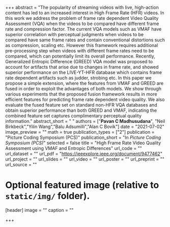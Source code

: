 +++
abstract = "The popularity of streaming videos with live, high-action content has led to an increased interest in High Frame Rate (HFR) videos. In this work we address the problem of frame rate dependent Video Quality Assessment (VQA) when the videos to be compared have different frame rate and compression factor. The current VQA models such as VMAF have superior correlation with perceptual judgments when videos to be compared have same frame rates and contain conventional distortions such as compression, scaling etc. However this framework requires additional pre-processing step when videos with different frame rates need to be compared, which can potentially limit its overall performance. Recently, Generalized Entropic Difference (GREED) VQA model was proposed to account for artifacts that arise due to changes in frame rate, and showed superior performance on the LIVE-YT-HFR database which contains frame rate dependent artifacts such as judder, strobing etc. In this paper we propose a simple extension, where the features from VMAF and GREED are fused in order to exploit the advantages of both models. We show through various experiments that the proposed fusion framework results in more efficient features for predicting frame rate dependent video quality. We also evaluate the fused feature set on standard non-HFR VQA databases and obtain superior performance than both GREED and VMAF, indicating the combined feature set captures complimentary perceptual quality information."
abstract_short = " "
authors = ["**Pavan C Madhusudana**", "Neil Birkbeck","Yilin Wang","Balu Adsumilli","Alan C Bovik"]
date = "2021-07-02"
image_preview = ""
math = true
publication_types = ["2"]
publication = "Picture Coding Symposium (PCS)"
publication_short = "In *Picture Coding Symposium (PCS)*"
selected = false
title = "High Frame Rate Video Quality Assessment using VMAF and Entropic Differences"
url_code = ""
url_dataset = ""
url_pdf = "https://ieeexplore.ieee.org/document/9477462"
url_project = ""
url_slides = ""
url_video = ""
url_poster = ""
url_preprint = ""
url_source = ""

# Optional featured image (relative to `static/img/` folder).
[header]
image = ""
caption = ""

+++



